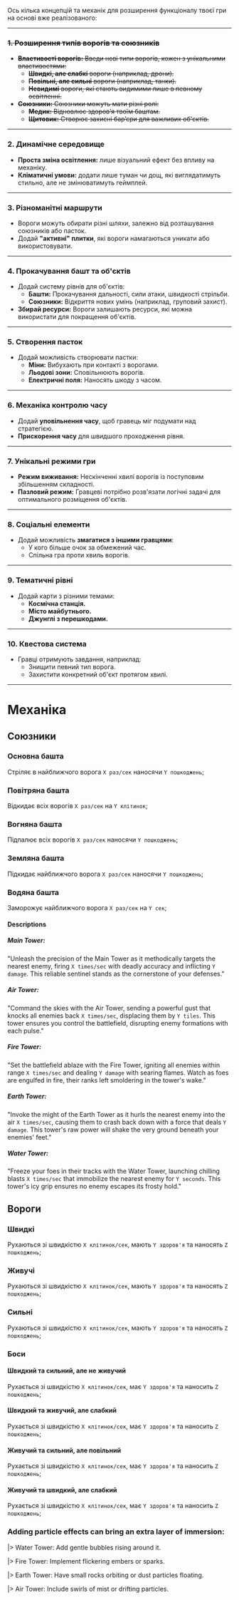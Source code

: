 Ось кілька концепцій та механік для розширення функціоналу твоєї гри на основі вже реалізованого:

---

### **~~1. Розширення типів ворогів та союзників~~**

- ~~**Властивості ворогів:** Введи нові типи ворогів, кожен з унікальними властивостями:~~
  - ~~**Швидкі, але слабкі** вороги (наприклад, дрони).~~
  - ~~**Повільні, але сильні** вороги (наприклад, танки).~~
  - ~~**Невидимі** вороги, які стають видимими лише в певному освітленні.~~
- ~~**Союзники:** Союзники можуть мати різні ролі:~~
  - ~~**Медик:** Відновлює здоров’я твоїм баштам.~~
  - ~~**Щитовик:** Створює захисні бар’єри для важливих об'єктів.~~

---

### **2. Динамічне середовище**

- **Проста зміна освітлення:** лише візуальний ефект без впливу на механіку.
- **Кліматичні умови:** додати лише туман чи дощ, які виглядатимуть стильно, але не змінюватимуть геймплей.

---

### **3. Різноманітні маршрути**

- Вороги можуть обирати різні шляхи, залежно від розташування союзників або пасток.
- Додай **"активні" плитки**, які вороги намагаються уникати або використовувати.

---

### **4. Прокачування башт та об'єктів**

- Додай систему рівнів для об'єктів:
  - **Башти:** Прокачування дальності, сили атаки, швидкості стрільби.
  - **Союзники:** Відкриття нових умінь (наприклад, груповий захист).
- **Збирай ресурси:** Вороги залишають ресурси, які можна використати для покращення об'єктів.

---

### **5. Створення пасток**

- Додай можливість створювати пастки:
  - **Міни:** Вибухають при контакті з ворогами.
  - **Льодові зони:** Сповільнюють ворогів.
  - **Електричні поля:** Наносять шкоду з часом.

---

### **6. Механіка контролю часу**

- Додай **уповільнення часу**, щоб гравець міг подумати над стратегією.
- **Прискорення часу** для швидшого проходження рівня.

---

### **7. Унікальні режими гри**

- **Режим виживання:** Нескінченні хвилі ворогів із поступовим збільшенням складності.
- **Пазловий режим:** Гравцеві потрібно розв'язати логічні задачі для оптимального розміщення об'єктів.

---

### **8. Соціальні елементи**

- Додай можливість **змагатися з іншими гравцями**:
  - У кого більше очок за обмежений час.
  - Спільна гра проти хвиль ворогів.

---

### **9. Тематичні рівні**

- Додай карти з різними темами:
  - **Космічна станція.**
  - **Місто майбутнього.**
  - **Джунглі з перешкодами.**

---

### **10. Квестова система**

- Гравці отримують завдання, наприклад:
  - Знищити певний тип ворога.
  - Захистити конкретний об'єкт протягом хвилі.

---

# Механіка

## Союзники

### Основна башта

Стріляє в найближчого ворога `X раз/сек` наносячи `Y пошкоджень`;

### Повітряна башта

Відкидає всіх ворогів `X раз/сек` на `Y клітинок`;

### Вогняна башта

Підпалює всіх ворогів `X раз/сек` наносячи `Y пошкоджень`;

### Земляна башта

Підкидає найближчого ворога `X раз/сек` наносячи `Y пошкоджень`;

### Водяна башта

Заморожує найближчого ворога `X раз/сек` на `Y сек`;

#### Descriptions

##### Main Tower:

"Unleash the precision of the Main Tower as it methodically targets the nearest enemy, firing `X times/sec` with deadly
accuracy and inflicting `Y damage`. This reliable sentinel stands as the cornerstone of your defenses."

##### Air Tower:

"Command the skies with the Air Tower, sending a powerful gust that knocks all enemies back `X times/sec`, displacing
them by `Y tiles`. This tower ensures you control the battlefield, disrupting enemy formations with each pulse."

##### Fire Tower:

"Set the battlefield ablaze with the Fire Tower, igniting all enemies within range `X times/sec` and dealing `Y damage`
with searing flames. Watch as foes are engulfed in fire, their ranks left smoldering in the tower's wake."

##### Earth Tower:

"Invoke the might of the Earth Tower as it hurls the nearest enemy into the air `X times/sec`, causing them to crash
back down with a force that deals `Y damage`. This tower's raw power will shake the very ground beneath your enemies'
feet."

##### Water Tower:

"Freeze your foes in their tracks with the Water Tower, launching chilling blasts `X times/sec` that immobilize the
nearest enemy for `Y seconds`. This tower's icy grip ensures no enemy escapes its frosty hold."

## Вороги

### Швидкі

Рухаються зі швидкістю `X клітинок/сек`, мають `Y здоров'я` та наносять `Z пошкоджень`;

### Живучі

Рухаються зі швидкістю `X клітинок/сек`, мають `Y здоров'я` та наносять `Z пошкоджень`;

### Сильні

Рухаються зі швидкістю `X клітинок/сек`, мають `Y здоров'я` та наносять `Z пошкоджень`;

### Боси

#### Швидкий та сильний, але не живучий

Рухається зі швидкістю `X клітинок/сек`, має `Y здоров'я` та наносить `Z пошкоджень`;

#### Швидкий та живучий, але слабкий

Рухається зі швидкістю `X клітинок/сек`, має `Y здоров'я` та наносить `Z пошкоджень`;

#### Живучий та сильний, але повільний

Рухається зі швидкістю `X клітинок/сек`, має `Y здоров'я` та наносить `Z пошкоджень`;

#### Живучий та швидкий, але слабкий

Рухається зі швидкістю `X клітинок/сек`, має `Y здоров'я` та наносить `Z пошкоджень`;

### Adding particle effects can bring an extra layer of immersion:

|> Water Tower: Add gentle bubbles rising around it.

|> Fire Tower: Implement flickering embers or sparks.

|> Earth Tower: Have small rocks orbiting or dust particles floating.

|> Air Tower: Include swirls of mist or drifting particles.
